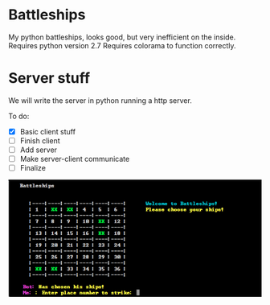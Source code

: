 # Battleships
My python battleships, looks good, but very inefficient on the inside.
Requires python version 2.7
Requires colorama to function correctly.

# Server stuff
We will write the server in python running a http server.

To do:
- [x] Basic client stuff
- [ ] Finish client
- [ ] Add server
- [ ] Make server-client communicate
- [ ] Finalize

![Alt text](screenshot.png?raw=true "Screenshot from terminal")

